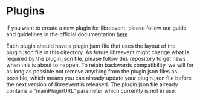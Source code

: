 # Plugins

If you want to create a new plugin for libreevent, please follow our guide and guidelines in the official documentation [here](https://libreevent.janishutz.com/docs/contributing/plugins)

Each plugin should have a plugin.json file that uses the layout of the plugin.json file in this directory. As future libreevent might change what is required by the plugin.json file, please follow this repository to get news when this is about to happen. To retain backwards compatibility, we will for as long as possible not remove anything from the plugin.json files as possible, which means you can already update your plugin.json file before the next version of libreevent is released. The plugin.json file already contains a "mainPluginURL" parameter which currently is not in use.